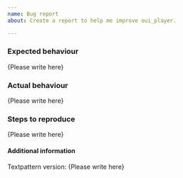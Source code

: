 ```yaml
---
name: Bug report
about: Create a report to help me improve oui_player.

---
```


### Expected behaviour

{Please write here}

### Actual behaviour

{Please write here}

### Steps to reproduce

{Please write here}

#### Additional information

Textpattern version: {Please write here}
